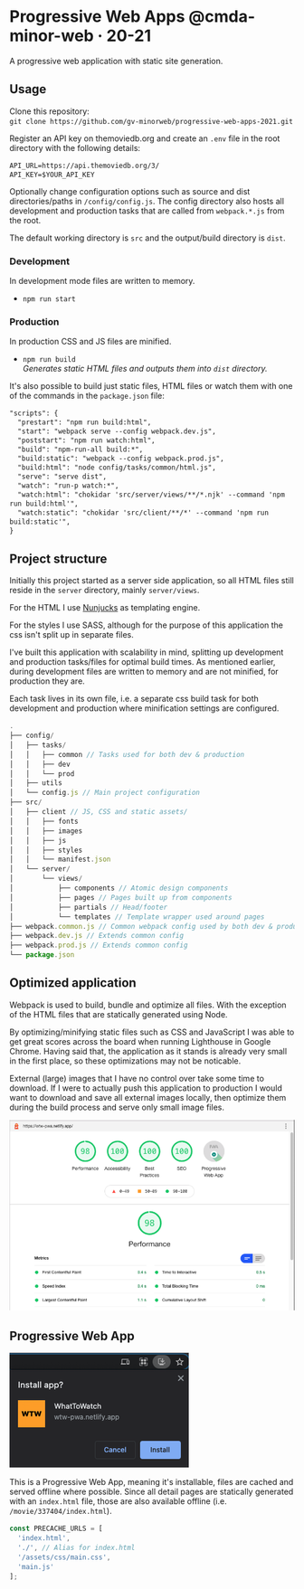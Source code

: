 # Progressive Web Apps @cmda-minor-web · 20-21

A progressive web application with static site generation.

## Usage

Clone this repository:  
`git clone https://github.com/gv-minorweb/progressive-web-apps-2021.git`

Register an API key on themoviedb.org and create an `.env` file in the root directory with the following details:
```
API_URL=https://api.themoviedb.org/3/
API_KEY=$YOUR_API_KEY
```

Optionally change configuration options such as source and dist directories/paths in `/config/config.js`. The config directory also hosts all development and production tasks that are called from `webpack.*.js` from the root.

The default working directory is `src` and the output/build directory is `dist`.

### Development
In development mode files are written to memory.

- `npm run start`

### Production
In production CSS and JS files are minified.

- `npm run build`  
_Generates static HTML files and outputs them into `dist` directory._

It's also possible to build just static files, HTML files or watch them with one of the commands in the `package.json` file:

```
"scripts": {
  "prestart": "npm run build:html",
  "start": "webpack serve --config webpack.dev.js",
  "poststart": "npm run watch:html",
  "build": "npm-run-all build:*",
  "build:static": "webpack --config webpack.prod.js",
  "build:html": "node config/tasks/common/html.js",
  "serve": "serve dist",
  "watch": "run-p watch:*",
  "watch:html": "chokidar 'src/server/views/**/*.njk' --command 'npm run build:html'",
  "watch:static": "chokidar 'src/client/**/*' --command 'npm run build:static'",
}
```

## Project structure

Initially this project started as a server side application, so all HTML files still reside in the `server` directory, mainly `server/views`.

For the HTML I use [Nunjucks](https://mozilla.github.io/nunjucks/) as templating engine.

For the styles I use SASS, although for the purpose of this application the css isn't split up in separate files.

I've built this application with scalability in mind, splitting up development and production tasks/files for optimal build times. As mentioned earlier, during development files are written to memory and are not minified, for production they are.

Each task lives in its own file, i.e. a separate css build task for both development and production where minification settings are configured.

```js
.
├── config/
│   ├── tasks/
│   │   ├── common // Tasks used for both dev & production
│   │   ├── dev
│   │   └── prod
│   ├── utils
│   └── config.js // Main project configuration
├── src/
│   ├── client // JS, CSS and static assets/
│   │   ├── fonts
│   │   ├── images
│   │   ├── js
│   │   ├── styles
│   │   └── manifest.json
│   └── server/
│       └── views/
│           ├── components // Atomic design components
│           ├── pages // Pages built up from components
│           ├── partials // Head/footer
│           └── templates // Template wrapper used around pages
├── webpack.common.js // Common webpack config used by both dev & production
├── webpack.dev.js // Extends common config
├── webpack.prod.js // Extends common config
└── package.json
```



## Optimized application

Webpack is used to build, bundle and optimize all files. With the exception of the HTML files that are statically generated using Node.

By optimizing/minifying static files such as CSS and JavaScript I was able to get great scores across the board when running Lighthouse in Google Chrome. Having said that, the application as it stands is already very small in the first place, so these optimizations may not be noticable.

External (large) images that I have no control over take some time to download. If I were to actually push this application to production I would want to download and save all external images locally, then optimize them during the build process and serve only small image files.

![](docs/metrics.png)

## Progressive Web App

![](docs/pwa-install.png)

This is a Progressive Web App, meaning it's installable, files are cached and served offline where possible. Since all detail pages are statically generated with an `index.html` file, those are also available offline (i.e. `/movie/337404/index.html`).

```js
const PRECACHE_URLS = [
  'index.html',
  './', // Alias for index.html
  '/assets/css/main.css',
  'main.js'
];
```